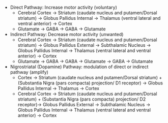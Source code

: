 - Direct Pathway: Increase motor activity (voluntary)
	- Cerebral Cortex -> Striatum (caudate nucleus and putamen/Dorsal striatum) -> Globus Pallidus Internal -> Thalamus (ventral lateral and ventral anterior) -> Cortex
	- Glutamate -> GABA -> GABA -> Glutamate
- Indirect Pathway: Decrease motor activity (unwanted)
	- Cerebral Cortex -> Striatum (caudate nucleus and putamen/Dorsal striatum) -> Globus Pallidus External -> Subthalamic Nucleus -> Globus Pallidus Internal -> Thalamus (ventral lateral and ventral anterior) -> Cortex
	- Glutamate -> GABA -> GABA -> Glutamate -> GABA -> Glutamate
- Nigrostriatal (Dopamine) Pathway: modulation of direct or indirect pathway (amplify)
	- Cortex ->  Striatum (caudate nucleus and putamen/Dorsal striatum) + (Substantia Nigra (pars compacta) projection/ D1 receptor) -> Globus Pallidus Internal -> Thalamus -> Cortex
	-  Cerebral Cortex -> Striatum (caudate nucleus and putamen/Dorsal striatum) + (Substantia Nigra (pars compacta) projection/ D2 receptor)-> Globus Pallidus External -> Subthalamic Nucleus -> Globus Pallidus Internal -> Thalamus (ventral lateral and ventral anterior) -> Cortex